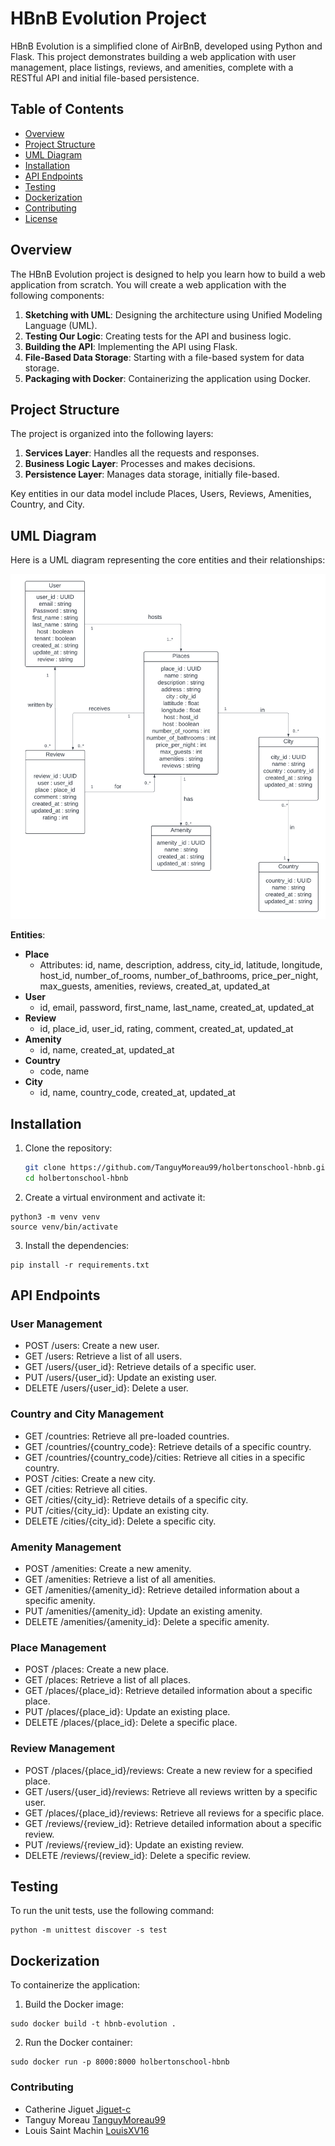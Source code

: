 # HBnB Evolution Project

HBnB Evolution is a simplified clone of AirBnB, developed using Python and Flask. This project demonstrates building a web application with user management, place listings, reviews, and amenities, complete with a RESTful API and initial file-based persistence.

## Table of Contents

- [Overview](#overview)
- [Project Structure](#project-structure)
- [UML Diagram](#uml-diagram)
- [Installation](#installation)
- [API Endpoints](#api-endpoints)
- [Testing](#testing)
- [Dockerization](#dockerization)
- [Contributing](#contributing)
- [License](#license)

## Overview

The HBnB Evolution project is designed to help you learn how to build a web application from scratch. You will create a web application with the following components:

1. **Sketching with UML**: Designing the architecture using Unified Modeling Language (UML).
2. **Testing Our Logic**: Creating tests for the API and business logic.
3. **Building the API**: Implementing the API using Flask.
4. **File-Based Data Storage**: Starting with a file-based system for data storage.
5. **Packaging with Docker**: Containerizing the application using Docker.

## Project Structure

The project is organized into the following layers:

1. **Services Layer**: Handles all the requests and responses.
2. **Business Logic Layer**: Processes and makes decisions.
3. **Persistence Layer**: Manages data storage, initially file-based.

Key entities in our data model include Places, Users, Reviews, Amenities, Country, and City.

## UML Diagram

Here is a UML diagram representing the core entities and their relationships:

<img src ="https://github.com/TanguyMoreau99/holbertonschool-hbnb/blob/main/UML.png">

**Entities**:

- **Place**
  - Attributes: id, name, description, address, city_id, latitude, longitude, host_id, number_of_rooms, number_of_bathrooms, price_per_night, max_guests, amenities, reviews, created_at, updated_at
- **User**
  - id, email, password, first_name, last_name, created_at, updated_at
- **Review**
  - id, place_id, user_id, rating, comment, created_at, updated_at
- **Amenity**
  - id, name, created_at, updated_at
- **Country**
  - code, name
- **City**
  - id, name, country_code, created_at, updated_at

## Installation

1. Clone the repository:

   ```bash
   git clone https://github.com/TanguyMoreau99/holbertonschool-hbnb.git
   cd holbertonschool-hbnb
   ```

2. Create a virtual environment and activate it:

```
python3 -m venv venv
source venv/bin/activate

```
3. Install the dependencies:

```
pip install -r requirements.txt
```

## API Endpoints

### User Management
- POST /users: Create a new user.
- GET /users: Retrieve a list of all users.
- GET /users/{user_id}: Retrieve details of a specific user.
- PUT /users/{user_id}: Update an existing user.
- DELETE /users/{user_id}: Delete a user.

### Country and City Management
- GET /countries: Retrieve all pre-loaded countries.
- GET /countries/{country_code}: Retrieve details of a specific country.
- GET /countries/{country_code}/cities: Retrieve all cities in a specific country.
- POST /cities: Create a new city.
- GET /cities: Retrieve all cities.
- GET /cities/{city_id}: Retrieve details of a specific city.
- PUT /cities/{city_id}: Update an existing city.
- DELETE /cities/{city_id}: Delete a specific city.

### Amenity Management
- POST /amenities: Create a new amenity.
- GET /amenities: Retrieve a list of all amenities.
- GET /amenities/{amenity_id}: Retrieve detailed information about a specific amenity.
- PUT /amenities/{amenity_id}: Update an existing amenity.
- DELETE /amenities/{amenity_id}: Delete a specific amenity.

### Place Management
- POST /places: Create a new place.
- GET /places: Retrieve a list of all places.
- GET /places/{place_id}: Retrieve detailed information about a specific place.
- PUT /places/{place_id}: Update an existing place.
- DELETE /places/{place_id}: Delete a specific place.

### Review Management
- POST /places/{place_id}/reviews: Create a new review for a specified place.
- GET /users/{user_id}/reviews: Retrieve all reviews written by a specific user.
- GET /places/{place_id}/reviews: Retrieve all reviews for a specific place.
- GET /reviews/{review_id}: Retrieve detailed information about a specific review.
- PUT /reviews/{review_id}: Update an existing review.
- DELETE /reviews/{review_id}: Delete a specific review.

## Testing

To run the unit tests, use the following command:
```
python -m unittest discover -s test

```

## Dockerization

To containerize the application:

1. Build the Docker image:
```
sudo docker build -t hbnb-evolution .

```

2. Run the Docker container:

```
sudo docker run -p 8000:8000 holbertonschool-hbnb

```

### Contributing
- Catherine Jiguet [Jiguet-c](https://github.com/Jiguet-C)
- Tanguy Moreau [TanguyMoreau99](https://github.com/TanguyMoreau99)
- Louis Saint Machin [LouisXV16](https://github.com/LouisXV16)